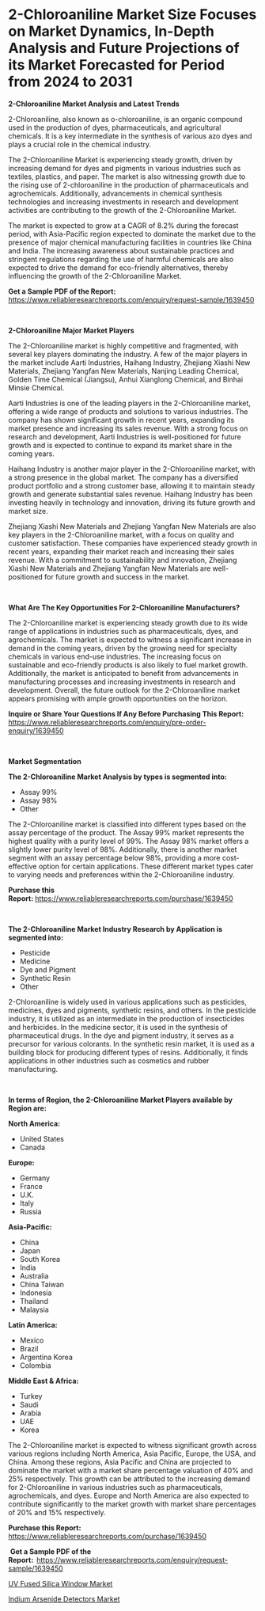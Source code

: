 <p><h1>2-Chloroaniline Market Size Focuses on Market Dynamics, In-Depth Analysis and Future Projections of its Market Forecasted for Period from 2024 to 2031</h1></p><p><strong>2-Chloroaniline Market Analysis and Latest Trends</strong></p>
<p><p>2-Chloroaniline, also known as o-chloroaniline, is an organic compound used in the production of dyes, pharmaceuticals, and agricultural chemicals. It is a key intermediate in the synthesis of various azo dyes and plays a crucial role in the chemical industry.</p><p>The 2-Chloroaniline Market is experiencing steady growth, driven by increasing demand for dyes and pigments in various industries such as textiles, plastics, and paper. The market is also witnessing growth due to the rising use of 2-chloroaniline in the production of pharmaceuticals and agrochemicals. Additionally, advancements in chemical synthesis technologies and increasing investments in research and development activities are contributing to the growth of the 2-Chloroaniline Market.</p><p>The market is expected to grow at a CAGR of 8.2% during the forecast period, with Asia-Pacific region expected to dominate the market due to the presence of major chemical manufacturing facilities in countries like China and India. The increasing awareness about sustainable practices and stringent regulations regarding the use of harmful chemicals are also expected to drive the demand for eco-friendly alternatives, thereby influencing the growth of the 2-Chloroaniline Market.</p></p>
<p><strong>Get a Sample PDF of the Report:&nbsp;</strong> <a href="https://www.reliableresearchreports.com/enquiry/request-sample/1639450">https://www.reliableresearchreports.com/enquiry/request-sample/1639450</a></p>
<p>&nbsp;</p>
<p><strong>2-Chloroaniline Major Market Players</strong></p>
<p><p>The 2-Chloroaniline market is highly competitive and fragmented, with several key players dominating the industry. A few of the major players in the market include Aarti Industries, Haihang Industry, Zhejiang Xiashi New Materials, Zhejiang Yangfan New Materials, Nanjing Leading Chemical, Golden Time Chemical (Jiangsu), Anhui Xianglong Chemical, and Binhai Minsie Chemical.</p><p>Aarti Industries is one of the leading players in the 2-Chloroaniline market, offering a wide range of products and solutions to various industries. The company has shown significant growth in recent years, expanding its market presence and increasing its sales revenue. With a strong focus on research and development, Aarti Industries is well-positioned for future growth and is expected to continue to expand its market share in the coming years.</p><p>Haihang Industry is another major player in the 2-Chloroaniline market, with a strong presence in the global market. The company has a diversified product portfolio and a strong customer base, allowing it to maintain steady growth and generate substantial sales revenue. Haihang Industry has been investing heavily in technology and innovation, driving its future growth and market size.</p><p>Zhejiang Xiashi New Materials and Zhejiang Yangfan New Materials are also key players in the 2-Chloroaniline market, with a focus on quality and customer satisfaction. These companies have experienced steady growth in recent years, expanding their market reach and increasing their sales revenue. With a commitment to sustainability and innovation, Zhejiang Xiashi New Materials and Zhejiang Yangfan New Materials are well-positioned for future growth and success in the market.</p></p>
<p>&nbsp;</p>
<p><strong>What Are The Key Opportunities For 2-Chloroaniline Manufacturers?</strong></p>
<p><p>The 2-Chloroaniline market is experiencing steady growth due to its wide range of applications in industries such as pharmaceuticals, dyes, and agrochemicals. The market is expected to witness a significant increase in demand in the coming years, driven by the growing need for specialty chemicals in various end-use industries. The increasing focus on sustainable and eco-friendly products is also likely to fuel market growth. Additionally, the market is anticipated to benefit from advancements in manufacturing processes and increasing investments in research and development. Overall, the future outlook for the 2-Chloroaniline market appears promising with ample growth opportunities on the horizon.</p></p>
<p><strong>Inquire or Share Your Questions If Any Before Purchasing This Report:</strong> <a href="https://www.reliableresearchreports.com/enquiry/pre-order-enquiry/1639450">https://www.reliableresearchreports.com/enquiry/pre-order-enquiry/1639450</a></p>
<p>&nbsp;</p>
<p><strong>Market Segmentation</strong></p>
<p><strong>The 2-Chloroaniline Market Analysis by types is segmented into:</strong></p>
<p><ul><li>Assay 99%</li><li>Assay 98%</li><li>Other</li></ul></p>
<p><p>The 2-Chloroaniline market is classified into different types based on the assay percentage of the product. The Assay 99% market represents the highest quality with a purity level of 99%. The Assay 98% market offers a slightly lower purity level of 98%. Additionally, there is another market segment with an assay percentage below 98%, providing a more cost-effective option for certain applications. These different market types cater to varying needs and preferences within the 2-Chloroaniline industry.</p></p>
<p><strong>Purchase this Report:&nbsp;</strong><a href="https://www.reliableresearchreports.com/purchase/1639450">https://www.reliableresearchreports.com/purchase/1639450</a></p>
<p>&nbsp;</p>
<p><strong>The 2-Chloroaniline Market Industry Research by Application is segmented into:</strong></p>
<p><ul><li>Pesticide</li><li>Medicine</li><li>Dye and Pigment</li><li>Synthetic Resin</li><li>Other</li></ul></p>
<p><p>2-Chloroaniline is widely used in various applications such as pesticides, medicines, dyes and pigments, synthetic resins, and others. In the pesticide industry, it is utilized as an intermediate in the production of insecticides and herbicides. In the medicine sector, it is used in the synthesis of pharmaceutical drugs. In the dye and pigment industry, it serves as a precursor for various colorants. In the synthetic resin market, it is used as a building block for producing different types of resins. Additionally, it finds applications in other industries such as cosmetics and rubber manufacturing.</p></p>
<p>&nbsp;</p>
<p><strong>In terms of Region, the 2-Chloroaniline Market Players available by Region are:</strong></p>
<p>
    <p> <strong> North America: </strong>
        <ul>
            <li>United States</li>
            <li>Canada</li>
        </ul>
        </p> 
    <p> <strong> Europe: </strong>
        <ul>
            <li>Germany</li>
            <li>France</li>
            <li>U.K.</li>
            <li>Italy</li>
            <li>Russia</li>
        </ul>
        </p> 
    <p> <strong> Asia-Pacific: </strong>
        <ul>
            <li>China</li>
            <li>Japan</li>
            <li>South Korea</li>
            <li>India</li>
            <li>Australia</li>
            <li>China Taiwan</li>
            <li>Indonesia</li>
            <li>Thailand</li>
            <li>Malaysia</li>
        </ul>
        </p> 
    <p> <strong> Latin America: </strong>
        <ul>
            <li>Mexico</li>
            <li>Brazil</li>
            <li>Argentina Korea</li>
            <li>Colombia</li>
        </ul>
        </p> 
    <p> <strong> Middle East & Africa: </strong>
        <ul>
            <li>Turkey</li>
            <li>Saudi</li>
            <li>Arabia</li>
            <li>UAE</li>
            <li>Korea</li>
        </ul>
    </p>
    </p>
<p><p>The 2-Chloroaniline market is expected to witness significant growth across various regions including North America, Asia Pacific, Europe, the USA, and China. Among these regions, Asia Pacific and China are projected to dominate the market with a market share percentage valuation of 40% and 25% respectively. This growth can be attributed to the increasing demand for 2-Chloroaniline in various industries such as pharmaceuticals, agrochemicals, and dyes. Europe and North America are also expected to contribute significantly to the market growth with market share percentages of 20% and 15% respectively.</p></p>
<p><strong>Purchase this Report: </strong><a href="https://www.reliableresearchreports.com/purchase/1639450">https://www.reliableresearchreports.com/purchase/1639450</a></p>
<p>&nbsp;<strong>Get a Sample PDF of the Report:&nbsp;&nbsp;</strong><a href="https://www.reliableresearchreports.com/enquiry/request-sample/1639450">https://www.reliableresearchreports.com/enquiry/request-sample/1639450</a></p>
<p><strong></strong></p>
<p><p><a href="https://woozy-pyroraptor-a1f.notion.site/UV-Fused-Silica-Window-Market-Size-Focuses-on-Market-Dynamics-In-Depth-Analysis-and-Future-Projecti-6fa69c9e0f3c4d42bbe0fbb82c289465">UV Fused Silica Window Market</a></p><p><a href="https://view.publitas.com/reportprime-1/indium-arsenide-detectors-market-size-and-growth-market-segmentation-regional-and-country-breakdowns-and-market-trends-for-period-from-2024-2031/">Indium Arsenide Detectors Market</a></p></p>